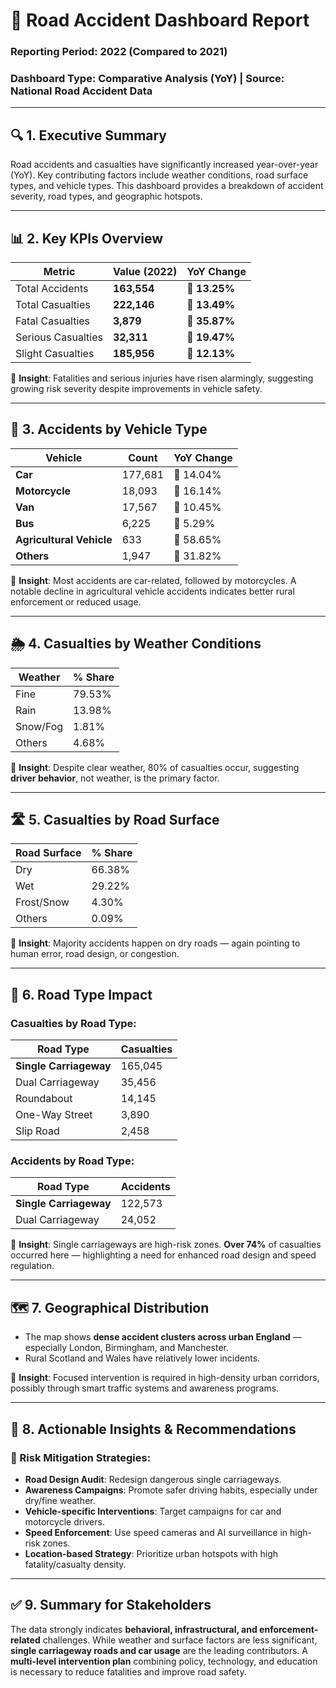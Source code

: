 # **🚧 Road Accident Dashboard Report**

### Reporting Period: 2022 (Compared to 2021)

### Dashboard Type: Comparative Analysis (YoY) | Source: National Road Accident Data

---

## 🔍 **1. Executive Summary**

Road accidents and casualties have significantly increased year-over-year (YoY). Key contributing factors include weather conditions, road surface types, and vehicle types. This dashboard provides a breakdown of accident severity, road types, and geographic hotspots.

---

## 📊 **2. Key KPIs Overview**

| **Metric**         | **Value (2022)** | **YoY Change** |
| ------------------ | ---------------- | -------------- |
| Total Accidents    | **163,554**      | 🔺 **13.25%**  |
| Total Casualties   | **222,146**      | 🔺 **13.49%**  |
| Fatal Casualties   | **3,879**        | 🔺 **35.87%**  |
| Serious Casualties | **32,311**       | 🔺 **19.47%**  |
| Slight Casualties  | **185,956**      | 🔺 **12.13%**  |

🔴 **Insight**: Fatalities and serious injuries have risen alarmingly, suggesting growing risk severity despite improvements in vehicle safety.

---

## 🚗 **3. Accidents by Vehicle Type**

| **Vehicle**              | **Count** | **YoY Change** |
| ------------------------ | --------- | -------------- |
| **Car**                  | 177,681   | 🔺 14.04%      |
| **Motorcycle**           | 18,093    | 🔺 16.14%      |
| **Van**                  | 17,567    | 🔺 10.45%      |
| **Bus**                  | 6,225     | 🔻 5.29%       |
| **Agricultural Vehicle** | 633       | 🔻 58.65%      |
| **Others**               | 1,947     | 🔺 31.82%      |

🔴 **Insight**: Most accidents are car-related, followed by motorcycles. A notable decline in agricultural vehicle accidents indicates better rural enforcement or reduced usage.

---

## 🌦️ **4. Casualties by Weather Conditions**

| **Weather** | **% Share** |
| ----------- | ----------- |
| Fine        | 79.53%      |
| Rain        | 13.98%      |
| Snow/Fog    | 1.81%       |
| Others      | 4.68%       |

🔴 **Insight**: Despite clear weather, 80% of casualties occur, suggesting **driver behavior**, not weather, is the primary factor.

---

## 🛣️ **5. Casualties by Road Surface**

| **Road Surface** | **% Share** |
| ---------------- | ----------- |
| Dry              | 66.38%      |
| Wet              | 29.22%      |
| Frost/Snow       | 4.30%       |
| Others           | 0.09%       |

🔴 **Insight**: Majority accidents happen on dry roads — again pointing to human error, road design, or congestion.

---

## 🚦 **6. Road Type Impact**

### Casualties by Road Type:

| Road Type              | Casualties |
| ---------------------- | ---------- |
| **Single Carriageway** | 165,045    |
| Dual Carriageway       | 35,456     |
| Roundabout             | 14,145     |
| One-Way Street         | 3,890      |
| Slip Road              | 2,458      |

### Accidents by Road Type:

| Road Type              | Accidents |
| ---------------------- | --------- |
| **Single Carriageway** | 122,573   |
| Dual Carriageway       | 24,052    |

🔴 **Insight**: Single carriageways are high-risk zones. **Over 74%** of casualties occurred here — highlighting a need for enhanced road design and speed regulation.

---

## 🗺️ **7. Geographical Distribution**

* The map shows **dense accident clusters across urban England** — especially London, Birmingham, and Manchester.
* Rural Scotland and Wales have relatively lower incidents.

🔴 **Insight**: Focused intervention is required in high-density urban corridors, possibly through smart traffic systems and awareness programs.

---

## 📌 **8. Actionable Insights & Recommendations**

### 🚨 Risk Mitigation Strategies:

* **Road Design Audit**: Redesign dangerous single carriageways.
* **Awareness Campaigns**: Promote safer driving habits, especially under dry/fine weather.
* **Vehicle-specific Interventions**: Target campaigns for car and motorcycle drivers.
* **Speed Enforcement**: Use speed cameras and AI surveillance in high-risk zones.
* **Location-based Strategy**: Prioritize urban hotspots with high fatality/casualty density.

---

## ✅ **9. Summary for Stakeholders**

The data strongly indicates **behavioral, infrastructural, and enforcement-related** challenges. While weather and surface factors are less significant, **single carriageway roads and car usage** are the leading contributors. A **multi-level intervention plan** combining policy, technology, and education is necessary to reduce fatalities and improve road safety.
